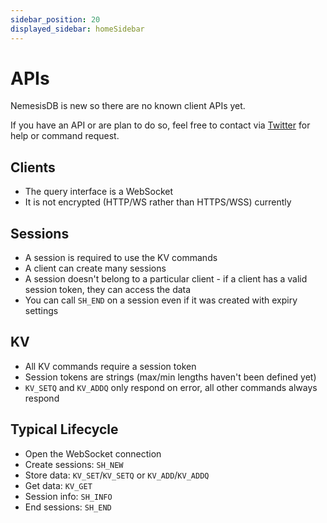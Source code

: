 ```yaml
---
sidebar_position: 20
displayed_sidebar: homeSidebar
---
```


# APIs

NemesisDB is new so there are no known client APIs yet. 

If you have an API or are plan to do so, feel free to contact via [Twitter](https://twitter.com/nmsisdb) for help or command request.


## Clients

- The query interface is a WebSocket
- It is not encrypted (HTTP/WS rather than HTTPS/WSS) currently

## Sessions

- A session is required to use the KV commands
- A client can create many sessions
- A session doesn't belong to a particular client - if a client has a valid session token, they can access the data
- You can call `SH_END` on a session even if it was created with expiry settings


## KV

- All KV commands require a session token
- Session tokens are strings (max/min lengths haven't been defined yet)
- `KV_SETQ` and `KV_ADDQ` only respond on error, all other commands always respond


## Typical Lifecycle

- Open the WebSocket connection
- Create sessions: `SH_NEW`
- Store data: `KV_SET`/`KV_SETQ` or `KV_ADD`/`KV_ADDQ`
- Get data: `KV_GET`
- Session info: `SH_INFO`
- End sessions: `SH_END`

